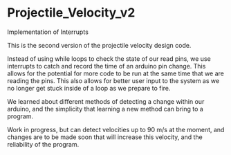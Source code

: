# Projectile_Velocity_v2
Implementation of Interrupts

This is the second version of the projectile velocity design code.

Instead of using while loops to check the state of our read pins, we use interrupts to catch and record the time of an arduino pin change.  This allows for the potential for more code to be run at the same time that we are reading the pins.  This also allows for better user input to the system as we no longer get stuck inside of a loop as we prepare to fire.

We learned about different methods of detecting a change within our arduino, and the simplicity that learning a new method can bring to a program.  

Work in progress, but can detect velocities up to 90 m/s at the moment, and changes are to be made soon that will increase this velocity, and the reliability of the program.
